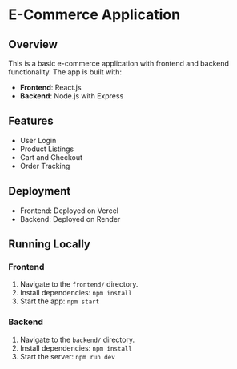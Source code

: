 # E-Commerce Application

## Overview
This is a basic e-commerce application with frontend and backend functionality. The app is built with:
- **Frontend**: React.js
- **Backend**: Node.js with Express

## Features
- User Login
- Product Listings
- Cart and Checkout
- Order Tracking

## Deployment
- Frontend: Deployed on Vercel
- Backend: Deployed on Render

## Running Locally
### Frontend
1. Navigate to the `frontend/` directory.
2. Install dependencies: `npm install`
3. Start the app: `npm start`

### Backend
1. Navigate to the `backend/` directory.
2. Install dependencies: `npm install`
3. Start the server: `npm run dev`
